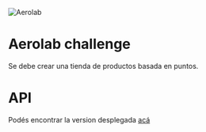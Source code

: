 ![Aerolab](./src/assets/logo.svg "Aerolab")

# Aerolab challenge
Se debe crear una tienda de productos basada en puntos.

# API
Podés encontrar la version desplegada [acá](https://aerolab-challenge-santiago.vercel.app/)



